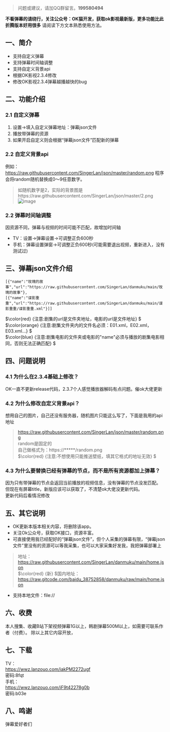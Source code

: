 >问题或建议，请加QQ群留言。**199580494**

**不看弹幕的请绕行，关注公众号：OK猫开发，获取ok影视最新版，更多功能比此折腾版本好用很多**
请阅读下方文本熟悉使用方法。
## 一、简介
- 支持自定义弹幕
- 支持弹幕时间轴调整
- 支持自定义背景api
- 根据OK影视2.3.4修改
- 修改OK影视2.3.4弹幕越播越快的bug
## 二、功能介绍
### 2.1 自定义弹幕
1. 设置->填入自定义弹幕地址：弹幕json文件
2. 播放带弹幕的资源
3. 如果开启自定义则会根据“弹幕json文件”匹配新的弹幕
### 2.2 自定义背景api
例如：https://raw.githubusercontent.com/SingerLan/json/master/random.png
程序会将random随机替换成0～9任意数字。
>如随机数字是2，实际的背景图是https://raw.githubusercontent.com/SingerLan/json/master/2.png
>![image](https://github.com/SingerLan/danmuku/assets/44799711/9fff238b-8cdd-4dd0-b143-01121598332a)
### 2.2 弹幕时间轴调整
因资源不同，弹幕与视频的时间可能不匹配，故增加时间轴  
- TV：设置->弹幕设置->可调整正负600秒
- 手机：弹幕设置弹窗->可调整正负600秒(可能需要退出视频，重新进入，没有测试过)
## 三、弹幕json文件介绍
```
[{"name":"玫瑰的故事","url":"https://raw.githubusercontent.com/SingerLan/danmuku/main/玫瑰的故事"},
[{"name":"谍影重重","url":"https://raw.githubusercontent.com/SingerLan/danmuku/main/谍影重重/谍影重重.xml"}]]
```
$\color{red} {注意:剧集的url是文件夹地址，电影的url是文件地址} $  
$\color{orange} {注意:剧集文件夹内的文件名必须：E01.xml，E02.xml，E03.xml...} $  
$\color{blue} {注意:剧集电影的文件夹或电影的"name"必须与播放的剧集电影相同，否则无法正确匹配} $

## 四、问题说明

### 4.1 为什么在2.3.4基础上修改？
  OK一直不更新release代码，2.3.7个人感觉播放器解码有点问题。催ok大佬更新

### 4.2 为什么修改自定义背景api？
  想用自己的图片，自己还没有服务器，随机图片只能这么写了，下面是我用的api地址
  > https://raw.githubusercontent.com/SingerLan/json/master/random.png  
  random是固定的  
  自己做格式为：https://*****/random.png  
  $\color{red} {注意:不想使用只能推送壁纸，填其它格式的地址无效} $

### 4.3 为什么要替换已经有弹幕的节点，而不是所有资源都加上弹幕？
  因为只有带弹幕的节点会返回当前播放的视频信息，没有弹幕的节点没发匹配。   
  但现在有屏幕title，新版应该可以获取了，不清楚ok大佬没更新代码。  
  更新代码后看情况修改

## 五、其它说明  
- OK更新本版本相关内容，将删除该app。
- 关注Ok公众号，获取OK接口，资源丰富。
- 可直接使用我已经配好的“弹幕json文件”，但个人采集的弹幕有限，“弹幕json文件”里没有的资源可以等我采集，也可以大家采集好发我，我把弹幕部署上
> 地址：https://raw.githubusercontent.com/SingerLan/danmuku/main/home.json  
>  $\color{red} {新} $国内地址：https://raw.gitcode.com/baidu_38752858/danmuku/raw/main/home.json
- 支持本地文件：file://
## 六、收费
  本人搜集、收藏B站下架视频弹幕1G以上，韩剧弹幕500M以上，如需要可联系作者（付费）。
  除以上其它内容开放，

## 七、下载
TV：  
https://wwz.lanzouo.com/iakPM2272ugf  
密码:8fqt  
手机：  
https://wwz.lanzouo.com/iF9t42278g0b  
密码:b03e  
## 八、鸣谢
  弹幕爱好者们
